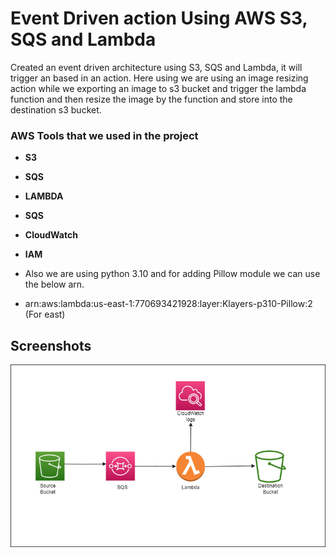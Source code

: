 # Event Driven action Using AWS S3, SQS and Lambda

Created an event driven architecture using S3, SQS and Lambda, it will trigger an based in an action.
Here using we are using an image resizing action while we exporting an image to s3 bucket and trigger the lambda function and then resize the image by the function and store into the destination s3 bucket.

### AWS Tools that we used in the project

* **S3**
* **SQS**
* **LAMBDA**
* **SQS**
* **CloudWatch**
* **IAM**

* Also we are using python 3.10 and for adding Pillow module we can use the below arn.
* arn:aws:lambda:us-east-1:770693421928:layer:Klayers-p310-Pillow:2 (For east)

## Screenshots

<img src="Arch_serverless.png">
